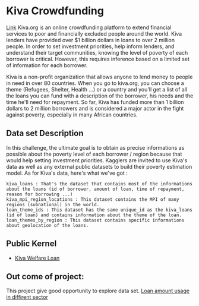 # Kiva Crowdfunding
[Link](https://www.kaggle.com/kiva/data-science-for-good-kiva-crowdfunding) 
Kiva.org is an online crowdfunding platform to extend financial services to poor and financially excluded people around the world. Kiva lenders have provided over $1 billion dollars in loans to over 2 million people. In order to set investment priorities, help inform lenders, and understand their target communities, knowing the level of poverty of each borrower is critical. However, this requires inference based on a limited set of information for each borrower. 

Kiva is a non-profit organization that allows anyone to lend money to people in need in over 80 countries. When you go to kiva.org, you can choose a theme (Refugees, Shelter, Health ...) or a country and you'll get a list of all the loans you can fund with a description of the borrower, his needs and the time he'll need for repayment. So far, Kiva has funded more than 1 billion dollars to 2 million borrowers and is considered a major actor in the fight against poverty, especially in many African countries.

## Data set Description
In this challenge, the ultimate goal is to obtain as precise informations as possible about the poverty level of each borrower / region because that would help setting investment priorities. Kagglers are invited to use Kiva's data as well as any external public datasets to build their poverty estimation model.
As for Kiva's data, here's what we've got :

    kiva_loans : That's the dataset that contains most of the informations about the loans (id of borrower, amount of loan, time of repayment, reason for borrowing ...)
    kiva_mpi_region_locations : This dataset contains the MPI of many regions (subnational) in the world.
    loan_theme_ids : This dataset has the same unique_id as the kiva_loans (id of loan) and contains information about the theme of the loan.
    loan_themes_by_region : This dataset contains specific informations about geolocation of the loans.



## Public Kernel
* [Kiva Welfare Loan](https://www.kaggle.com/sudhirnl7/kiva-welfare-loan/notebook)

## Out come of project:
This project give good opportunity to explore data set.
[Loan amount usage in diffirent sector](joy.png)
